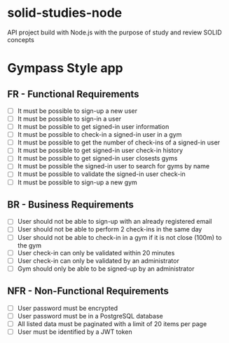 # solid-studies-node
API project build with Node.js with the purpose of study and review SOLID concepts

# Gympass Style app
## FR - Functional Requirements

- [ ] It must be possible to sign-up a new user
- [ ] It must be possible to sign-in a user
- [ ] It must be possible to get signed-in user information
- [ ] It must be possible to check-in a signed-in user in a gym
- [ ] It must be possible to get the number of check-ins of a signed-in user
- [ ] It must be possible to get signed-in user check-in history
- [ ] It must be possible to get signed-in user closests gyms
- [ ] It must be possible the signed-in user to search for gyms by name
- [ ] It must be possible to validate the signed-in user check-in
- [ ] It must be possible to sign-up a new gym

## BR - Business Requirements

- [ ] User should not be able to sign-up with an already registered email
- [ ] User should not be able to perform 2 check-ins in the same day
- [ ] User should not be able to check-in in a gym if it is not close (100m) to the gym
- [ ] User check-in can only be validated within 20 minutes
- [ ] User check-in can only be validated by an administrator
- [ ] Gym should only be able to be signed-up by an administrator

## NFR - Non-Functional Requirements
- [ ] User password must be encrypted
- [ ] User password must be in a PostgreSQL database
- [ ] All listed data must be paginated with a limit of 20 items per page
- [ ] User must be identified by a JWT token
